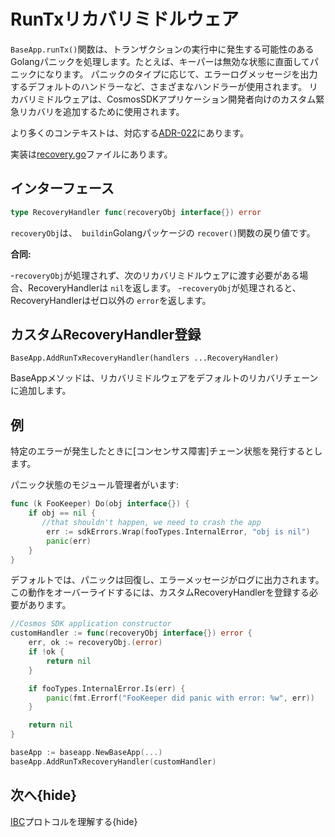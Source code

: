 # RunTxリカバリミドルウェア

`BaseApp.runTx()`関数は、トランザクションの実行中に発生する可能性のあるGolangパニックを処理します。たとえば、キーパーは無効な状態に直面してパニックになります。
パニックのタイプに応じて、エラーログメッセージを出力するデフォルトのハンドラーなど、さまざまなハンドラーが使用されます。
リカバリミドルウェアは、CosmosSDKアプリケーション開発者向けのカスタム緊急リカバリを追加するために使用されます。

より多くのコンテキストは、対応する[ADR-022](../architecture/adr-022-custom-panic-handling.md)にあります。

実装は[recovery.go](../../baseapp/recovery.go)ファイルにあります。

## インターフェース 

```go
type RecoveryHandler func(recoveryObj interface{}) error
```

`recoveryObj`は、` buildin`Golangパッケージの `recover()`関数の戻り値です。

**合同:**

-`recoveryObj`が処理されず、次のリカバリミドルウェアに渡す必要がある場合、RecoveryHandlerは `nil`を返します。
-`recoveryObj`が処理されると、RecoveryHandlerはゼロ以外の `error`を返します。

## カスタムRecoveryHandler登録

`BaseApp.AddRunTxRecoveryHandler(handlers ...RecoveryHandler)`

BaseAppメソッドは、リカバリミドルウェアをデフォルトのリカバリチェーンに追加します。

## 例

特定のエラーが発生したときに[コンセンサス障害]チェーン状態を発行するとします。

パニック状態のモジュール管理者がいます: 

```go
func (k FooKeeper) Do(obj interface{}) {
    if obj == nil {
       //that shouldn't happen, we need to crash the app
        err := sdkErrors.Wrap(fooTypes.InternalError, "obj is nil")
        panic(err)
    }
}
```

デフォルトでは、パニックは回復し、エラーメッセージがログに出力されます。 この動作をオーバーライドするには、カスタムRecoveryHandlerを登録する必要があります。

```go
//Cosmos SDK application constructor
customHandler := func(recoveryObj interface{}) error {
    err, ok := recoveryObj.(error)
    if !ok {
        return nil
    }

    if fooTypes.InternalError.Is(err) {
        panic(fmt.Errorf("FooKeeper did panic with error: %w", err))
    }

    return nil
}

baseApp := baseapp.NewBaseApp(...)
baseApp.AddRunTxRecoveryHandler(customHandler)
```

## 次へ{hide}

[IBC](./../ibc/README.md)プロトコルを理解する{hide}
